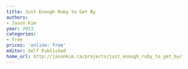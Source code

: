 ```yaml
---
title: Just Enough Ruby to Get By
authors:
- Jason Kim
year: 2013
categories:
- free
prices: 'online: free'
editor: Self Published
home_url: http://jasonkim.ca/projects/just_enough_ruby_to_get_by/
---
```

